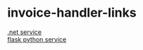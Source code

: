 # invoice-handler-links

<a href="https://github.com/SandevDewthilina/Invoice_handler/tree/invoice_handler_v3" >.net service</a></br>
<a href="https://github.com/SandevDewthilina/InvoiceHandlerPythonBackend" >flask python service</a>
